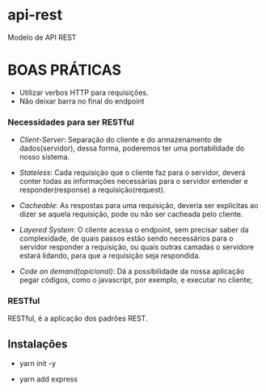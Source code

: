 # api-rest
Modelo de API REST

# BOAS PRÁTICAS

- Utilizar verbos HTTP para requisições.
- Não deixar barra no final do endpoint

### Necessidades para ser RESTful

- _Client-Server_: Separação do cliente e do armazenamento de dados(servidor), dessa forma, poderemos ter uma portabilidade do nosso sistema.

- _Stateless_: Cada requisição que o cliente faz para o servidor, deverá conter todas as informações necessárias para o servidor entender e responder(response) a requisição(request).

- _Cacheable_: As respostas para uma requisição, deveria ser explícitas ao dizer se aquela requisição, pode ou não ser cacheada pelo cliente.

- _Layered System_: O cliente acessa o endpoint, sem precisar saber da complexidade, de quais passos estão sendo necessários para o servidor responder a requisição, ou quais outras camadas o servidore estará lidando, para que a requisição seja respondida.

- _Code on demand(opicional)_: Dá a possibilidade da nossa aplicação pegar códigos, como o javascript, por exemplo, e executar no cliente;

### RESTful

RESTful, é a aplicação dos padrões REST.

## Instalações ##

- yarn init -y

- yarn add express



